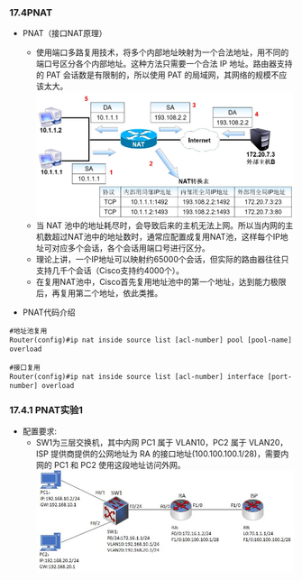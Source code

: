 ### 17.4PNAT
- PNAT（接口NAT原理）
  -  使用端口多路复用技术，将多个内部地址映射为一个合法地址，用不同的端口号区分各个内部地址。这种方法只需要一个合法 IP 地址。路由器支持的 PAT 会话数是有限制的，所以使用 PAT 的局域网，其网络的规模不应该太大。
  ![16.15](../pics/16.15.jpeg)
  - 当 NAT 池中的地址耗尽时，会导致后来的主机无法上网。所以当内网的主机数超过NAT池中的地址数时，通常应配置成复用NAT池，这样每个IP地址可对应多个会话，各个会话用端口号进行区分。
  - 理论上讲，一个IP地址可以映射约65000个会话，但实际的路由器往往只支持几千个会话（Cisco支持约4000个）。
  - 在复用NAT池中，Cisco首先复用地址池中的第一个地址，达到能力极限后，再复用第二个地址，依此类推。
  
- PNAT代码介绍
```shell
#地址池复用
Router(config)#ip nat inside source list [acl-number] pool [pool-name] overload

#接口复用
Router(config)#ip nat inside source list [acl-number] interface [port-number] overload
```

### 17.4.1 PNAT实验1
- 配置要求:
  -  SW1为三层交换机，其中内网 PC1 属于 VLAN10，PC2 属于 VLAN20，ISP 提供商提供的公网地址为 RA 的接口地址(100.100.100.1/28)，需要内网的 PC1 和 PC2 使用这段地址访问外网。
  ![16.16](../pics/16.16.jpeg)
  